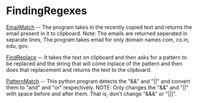 # FindingRegexes
<ins>EmailMatch</ins> -- The program takes in the recently copied text and returns the email present in it to clipboard. Note: The emails are returned seperated in separate lines, 
The program takes email for only domain names com, co.in, edu, gov.

<ins>FindReplace</ins> -- It takes the text on clipboard and then asks for a pattern to be replaced and the string that will come inplace of the pattern and then does that 
replacement and returns the text to the clipboard.
      
<ins>PatternMatch</ins> -- This python program detects the "&&" and "||" and convert them to "and" and "or" respectively. NOTE: Only changes the "&&" and "||" with space before 
and after them. That is, don't change "&&&" or "|||".
